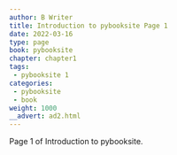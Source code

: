```yaml
---
author: B Writer
title: Introduction to pybooksite Page 1
date: 2022-03-16
type: page
book: pybooksite
chapter: chapter1
tags:
 - pybooksite 1
categories:
 - pybooksite
 - book
weight: 1000
__advert: ad2.html
---
```


Page 1 of Introduction to pybooksite.